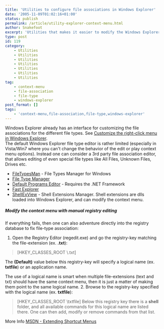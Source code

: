 ```yaml
---
title: 'Utilities to configure file associations in Windows Explorer'
date: '2005-11-09T01:02:16+01:00'
status: publish
permalink: /article/utility-explorer-context-menu.html
author: Snakefoot
excerpt: 'Utilities that makes it easier to modify the Windows Explorer context menu for the different filetypes.'
type: post
id: 119
category:
    - Utilities
    - Utilities
    - Utilities
    - Utilities
    - Utilities
    - Utilities
    - Utilities
tag:
    - context-menu
    - file-association
    - file-type
    - windows-explorer
post_format: []
tags:
    - 'context-menu,file-association,file-type,windows-explorer'
---
```

Windows Explorer already has an interface for customizing the file associations for the different file types. See [Customize the right-click menu in Windows Explorer](/article/explorer-context-menu.html).  
 The default Windows Explorer file type editor is rather limited (especially in Vista/Win7 where you can't change the behavior of the edit or play context menu options). Instead one can consider a 3rd party file association editor, that allows editing of even special file types like All Files, Unknown Files, Drives etc.

- [FileTypesMan](http://www.nirsoft.net/utils/file_types_manager.html) - File Types Manager for Windows
- [File Type Manager](http://frank.neatstep.com/node/1)
- [Default Programs Editor](http://defaultprogramseditor.com/) - Requires the .NET Framework
- [Fast Explorer](http://thesoftpro.tripod.com/)
- [ShellExView](http://www.nirsoft.net/utils/shexview.html) - Shell Extensions Manager. Shell extensions are dlls loaded into Windows Explorer, and can modify the context menu.

##### Modify the context menu with manual registry editing

 If everything fails, then one can also adventure directly into the registry database to fix file-type association:
1. Open the Registry Editor (regedit.exe) and go the registry-key matching the file-extension (ex. **.txt**):
 > \[HKEY\_CLASSES\_ROOT \\.txt\]
  
   The **(Default)** value below this registry-key will specify a logical name (ex. **txtfile**) or an application name.  
    
   The use of a logical name is smart when multiple file-extensions (text and txt) should have the same context menu, then it is just a matter of making them point to the same logical name.
2. Browse to the registry-key specified with the logical name (ex. **txtfile**):
  > \[HKEY\_CLASSES\_ROOT \\txtfile\]
 Below this registry key there is a **shell** folder, and all available commands for this logical name are listed there. One can then add, modify or remove commands from that list.  
  
 More Info [MSDN - Extending Shortcut Menus](http://msdn.microsoft.com/en-us/library/bb776820.aspx)